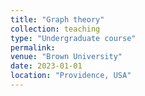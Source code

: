 ```yaml
---
title: "Graph theory"
collection: teaching
type: "Undergraduate course"
permalink: 
venue: "Brown University"
date: 2023-01-01
location: "Providence, USA"
---
```

